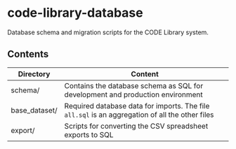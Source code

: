 # code-library-database
Database schema and migration scripts for the CODE Library system.

## Contents

| Directory | Content |
| --- | --- |
| schema/ | Contains the database schema as SQL for development and production environment |
| base_dataset/ | Required database data for imports. The file `all.sql` is an aggregation of all the other files |
| export/ | Scripts for converting the CSV spreadsheet exports to SQL |

